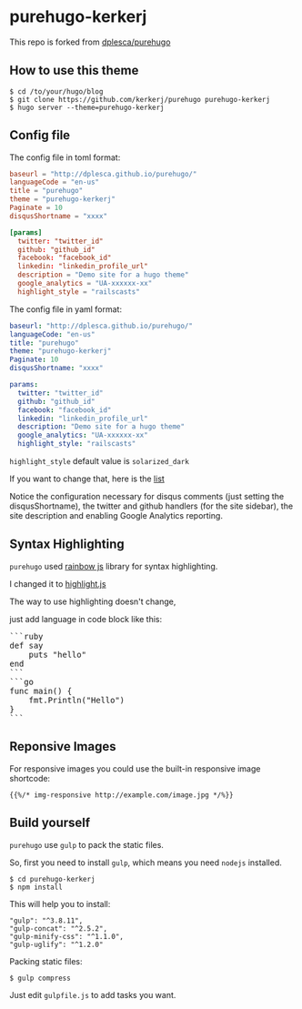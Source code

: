 purehugo-kerkerj
========

This repo is forked from [dplesca/purehugo](https://github.com/dplesca/purehugo)

## How to use this theme

```
$ cd /to/your/hugo/blog
$ git clone https://github.com/kerkerj/purehugo purehugo-kerkerj
$ hugo server --theme=purehugo-kerkerj
```

## Config file

The config file in toml format:

```toml
baseurl = "http://dplesca.github.io/purehugo/"
languageCode = "en-us"
title = "purehugo"
theme = "purehugo-kerkerj"
Paginate = 10
disqusShortname = "xxxx"

[params]
  twitter: "twitter_id"
  github: "github_id"
  facebook: "facebook_id"
  linkedin: "linkedin_profile_url"  
  description = "Demo site for a hugo theme"
  google_analytics = "UA-xxxxxx-xx"
  highlight_style = "railscasts"
```

The config file in yaml format:

```yaml
baseurl: "http://dplesca.github.io/purehugo/"
languageCode: "en-us"
title: "purehugo"
theme: "purehugo-kerkerj"
Paginate: 10
disqusShortname: "xxxx"

params:
  twitter: "twitter_id"
  github: "github_id"
  facebook: "facebook_id"
  linkedin: "linkedin_profile_url"
  description: "Demo site for a hugo theme"
  google_analytics: "UA-xxxxxx-xx"
  highlight_style: "railscasts"
```

`highlight_style` default value is `solarized_dark`

If you want to change that, here is the [list](https://highlightjs.org/static/demo/)

Notice the configuration necessary for disqus comments (just setting the disqusShortname), the twitter and github handlers (for the site sidebar), the site description and enabling Google Analytics reporting.

## Syntax Highlighting

`purehugo` used [rainbow js](http://craig.is/making/rainbows) library for syntax highlighting.

I changed it to [highlight.js](https://github.com/isagalaev/highlight.js)

The way to use highlighting doesn't change, 

just add language in code block like this:

<pre>
```ruby
def say
	puts "hello"
end
```
```go
func main() {
	fmt.Println("Hello")
}
```
</pre>


## Reponsive Images

For responsive images you could use the built-in responsive image shortcode:  
```
{{%/* img-responsive http://example.com/image.jpg */%}}
```

## Build yourself

`purehugo` use `gulp` to pack the static files.

So, first you need to install `gulp`, which means you need `nodejs` installed.

```
$ cd purehugo-kerkerj
$ npm install
```

This will help you to install:

```
"gulp": "^3.8.11",    
"gulp-concat": "^2.5.2",
"gulp-minify-css": "^1.1.0",
"gulp-uglify": "^1.2.0"
```

Packing static files:

```
$ gulp compress
```

Just edit `gulpfile.js` to add tasks you want.